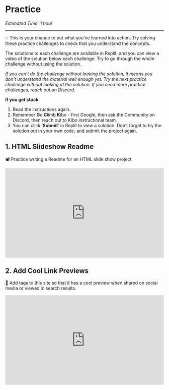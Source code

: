 # Practice

*Estimated Time: 1 hour*

---

<aside>


💡 This is your chance to put what you’ve learned into action. Try solving these practice challenges to check that you understand the concepts.

The solutions to each challenge are available in Replit, and you can view a video of the solution below each challenge. Try to go through the whole challenge without using the solution. 

</aside>

*If you can’t do the challenge without looking the solution, it means you don’t understand the material well enough yet. Try the next practice challenge without looking at the solution. If you need more practice challenges, reach out on Discord.*

**If you get stuck**
1. Read the instructions again.
2. Remember **G**o **C**limb **K**ibo - first Google, then ask the Community on Discord, then reach out to Kibo instructional team.
3. You can click ‘**Submit**’ in Replit to view a solution. Don’t forget to try the solution out in your own code, and submit the project again.

## 1. HTML Slideshow Readme

<aside>

📽️ Practice writing a Readme for an HTML slide show project.

</aside>

<div style="position: relative; padding-bottom: 56.25%; height: 0;"><iframe src="https://replit.com/team/tk5-web/Write-a-Readme" frameborder="0" webkitallowfullscreen mozallowfullscreen allowfullscreen style="position: absolute; top: 0; left: 0; width: 100%; height: 100%;"></iframe></div>

## 2. Add Cool Link Previews

<aside>


👀 Add tags to this site so that it has a cool preview when shared on social media or viewed in search results.

</aside>

<div style="position: relative; padding-bottom: 56.25%; height: 0;"><iframe src="https://replit.com/team/tk5-web/Add-Cool-Link-Previews" frameborder="0" webkitallowfullscreen mozallowfullscreen allowfullscreen style="position: absolute; top: 0; left: 0; width: 100%; height: 100%;"></iframe></div>
